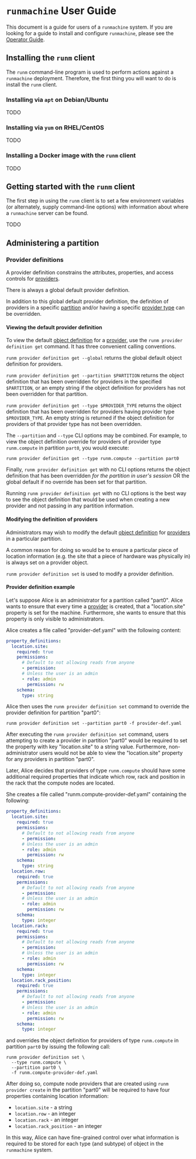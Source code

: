# `runmachine` User Guide

This document is a guide for users of a `runmachine` system. If you are looking
for a guide to install and configure `runmachine`, please see the [Operator
Guide](../ops-guide).

## Installing the `runm` client

The `runm` command-line program is used to perform actions against a
`runmachine` deployment. Therefore, the first thing you will want to do is
install the `runm` client.

### Installing via `apt` on Debian/Ubuntu

TODO

### Installing via `yum` on RHEL/CentOS

TODO

### Installing a Docker image with the `runm` client

TODO

## Getting started with the `runm` client

The first step in using the `runm` client is to set a few environment variables
(or alternately, supply command-line options) with information about where a
`runmachine` server can be found.

TODO

## Administering a partition

### Provider definitions

A provider definition constrains the attributes, properties, and access
controls for [providers](../concepts.md#provider).

There is always a global default provider definition.

In addition to this global default provider definition, the definition of
providers in a specific [partition](../concepts.md#partition) and/or having a
specific [provider type](../concepts.md#provider-type) can be overridden.

#### Viewing the default provider definition

To view the default [object definition](../concepts.md#object-definition) for a
[provider](../concepts.md#provider), use the `runm provider definition get`
command. It has three convenient calling conventions.

`runm provider definition get --global` returns the global default object
definition for providers.

`runm provider definition get --partition $PARTITION` returns the object
definition that has been overridden for providers in the specified
`$PARTITION`, or an empty string if the object definition for providers has not
been overridden for that partition.

`runm provider definition get --type $PROVIDER_TYPE` returns the object
definition that has been overridden for providers having provider type
`$PROVIDER_TYPE`. An empty string is returned if the object definition for
providers of that provider type has not been overridden.

The `--partition` and `--type` CLI options may be combined. For example, to
view the object definition override for providers of provider type
`runm.compute` in partition `part0`, you would execute:

```
runm provider definition get --type runm.compute --partition part0
```

Finally, `runm provider definition get` with no CLI options returns the object
definition that has been overridden *for the partition in user's session* OR
the global default if no override has been set for that partition.

Running `runm provider definition get` with no CLI options is the best way to
see the object definition that would be used when creating a new provider and
not passing in any partition information.

#### Modifying the definition of providers

Administrators may wish to modify the default [object
definition](../concepts.md#object-definition) for
[providers](../concepts.md#provider) in a particular partition.

A common reason for doing so would be to ensure a particular piece of location
information (e.g. the site that a piece of hardware was physically in) is
always set on a provider object.

`runm provider definition set` is used to modify a provider definition.

#### Provider definition example

Let's suppose Alice is an administrator for a partition called "part0".  Alice
wants to ensure that every time a [provider](../concepts.md#provider) is
created, that a "location.site" property is set for the machine. Furthermore,
she wants to ensure that this property is only visible to administrators.

Alice creates a file called "provider-def.yaml" with the following content:

```yaml
property_definitions:
  location.site:
    required: true
    permissions:
      # Default to not allowing reads from anyone
      - permission:
      # Unless the user is an admin
      - role: admin
        permission: rw
    schema:
      type: string
```

Alice then uses the `runm provider definition set` command to override the
provider definition for partition "part0":

```
runm provider definition set --partition part0 -f provider-def.yaml
```

After executing the `runm provider definition set` command, users attempting to
create a provider in partition "part0" would be required to set the property
with key "location.site" to a string value. Furthermore, non-administrator
users would not be able to view the "location.site" property for any providers
in partition "part0".

Later, Alice decides that providers of type `runm.compute` should have some
additional required properties that indicate which row, rack and position in
the rack that the compute nodes are located.

She creates a file called "runm.compute-provider-def.yaml" containing the
following:

```yaml
property_definitions:
  location.site:
    required: true
    permissions:
      # Default to not allowing reads from anyone
      - permission:
      # Unless the user is an admin
      - role: admin
        permission: rw
    schema:
      type: string
  location.row:
    required: true
    permissions:
      # Default to not allowing reads from anyone
      - permission:
      # Unless the user is an admin
      - role: admin
        permission: rw
    schema:
      type: integer
  location.rack:
    required: true
    permissions:
      # Default to not allowing reads from anyone
      - permission:
      # Unless the user is an admin
      - role: admin
        permission: rw
    schema:
      type: integer
  location.rack_position:
    required: true
    permissions:
      # Default to not allowing reads from anyone
      - permission:
      # Unless the user is an admin
      - role: admin
        permission: rw
    schema:
      type: integer
```

and overrides the object definition for providers of type `runm.compute` in
partition `part0` by issuing the following call:

```
runm provider definition set \
  --type runm.compute \
  --partition part0 \
  -f runm.compute-provider-def.yaml
```

After doing so, compute node providers that are created using `runm provider
create` in the partition "part0" will be required to have four properties
containing location information:

* `location.site` - a string
* `location.row` - an integer
* `location.rack` - an integer
* `location.rack_position` - an integer

In this way, Alice can have fine-grained control over what information is
required to be stored for each type (and subtype) of object in the `runmachine`
system.
